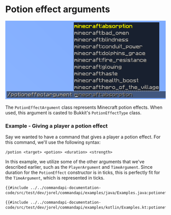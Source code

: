 # Potion effect arguments

![An image of a potion argument with a list of potion effect suggestions](./images/arguments/potion.png)

The `PotionEffectArgument` class represents Minecraft potion effects. When used, this argument is casted to Bukkit's `PotionEffectType` class.

<div class="example">

### Example - Giving a player a potion effect

Say we wanted to have a command that gives a player a potion effect. For this command, we'll use the following syntax:

```mccmd
/potion <target> <potion> <duration> <strength>
```

In this example, we utilize some of the other arguments that we've described earlier, such as the `PlayerArgument` and `TimeArgument`. Since duration for the `PotionEffect` constructor is in ticks, this is perfectly fit for the `TimeArgument`, which is represented in ticks.

<div class="multi-pre">

```java,Java
{{#include ../../commandapi-documentation-code/src/test/dev/jorel/commandapi/examples/java/Examples.java:potioneffectarguments}}
```

```kotlin,Kotlin
{{#include ../../commandapi-documentation-code/src/test/dev/jorel/commandapi/examples/kotlin/Examples.kt:potioneffectarguments}}
```

</div>

</div>
